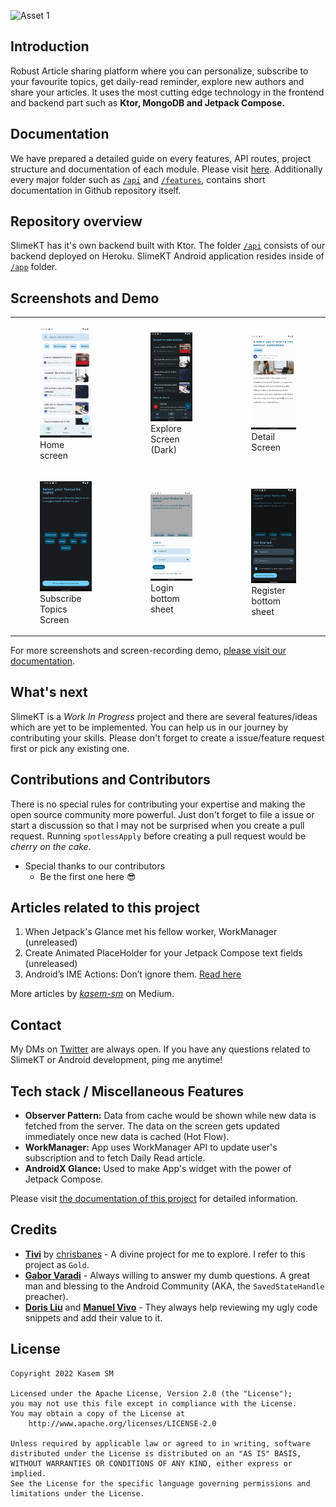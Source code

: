 ![Asset 1](https://user-images.githubusercontent.com/83884225/155851992-afd58940-0535-4099-a096-cb97fff56819.svg)

## Introduction

Robust Article sharing platform where you can personalize, subscribe to your favourite topics, get
daily-read reminder, explore new authors and share your articles. It uses the most cutting edge
technology in the frontend and backend part such as <b>Ktor, MongoDB and Jetpack Compose.</b>

## Documentation

We have prepared a detailed guide on every features, API routes, project structure and documentation
of each module. Please visit [here](). Additionally every major folder such as [`/api`](/api)
and [`/features`](/features), contains short documentation in Github repository itself.

## Repository overview

SlimeKT has it's own backend built with Ktor. The folder [`/api`](/api) consists of our
backend deployed on Heroku. SlimeKT Android application resides inside of [`/app`](/app) folder.

## Screenshots and Demo

<table>
    <tr>
        <td>
            <figure>
                <a href="#1">
                    <img src="docs/screenshots/home_screen_with_subscribed_topics.png" width=300>
                </a>
                <figcaption>Home screen</figcaption>
            </figure>
        </td>
        <td>
            <figure>
                <a href="#2">
                    <img src="docs/screenshots/explore_screen_dark.png" width=300>
                </a>
                <figcaption>Explore Screen (Dark)</figcaption>
            </figure>
        </td>
        <td>
            <figure>
                <a href="#3">
                    <img src="docs/screenshots/detail_screen_light.png" width=300>
                </a>
                <figcaption>Detail Screen</figcaption>
            </figure>
        </td>
    </tr>
    <tr>
        <td>
            <figure>
                <a href="#4">
                    <img src="docs/screenshots/subscribe_category_screen.png" width=300>
                </a>
                <figcaption>Subscribe Topics Screen</figcaption>
            </figure>
        </td>
        <td>
            <figure>
                <a href="#5">
                    <img src="docs/screenshots/login_sheet.png" width=300>
                </a>
                <figcaption>Login bottom sheet</figcaption>
            </figure>
        </td>
        <td>
            <figure>
                <a href="#6">
                    <img src="docs/screenshots/register_sheet.png" width=300>
                </a>
                <figcaption>Register bottom sheet</figcaption>
            </figure>
        </td>
    </tr>    
</table>

For more screenshots and screen-recording demo, [please visit our documentation]().

## What's next

SlimeKT is a _Work In Progress_ project and there are several features/ideas which are yet to be implemented. You can help us in our journey by contributing your skills. Please don't forget to create a issue/feature request first or pick any existing one.

## Contributions and Contributors

There is no special rules for contributing your expertise and making the open source community more powerful. Just don't forget to file a issue or start a discussion so that I may not be surprised when you create a pull request. Running `spotlessApply` before creating a pull request would be _cherry on the cake_.

* Special thanks to our contributors
  - Be the first one here 😎

## Articles related to this project

1. When Jetpack's Glance met his fellow worker, WorkManager (unreleased)
2. Create Animated PlaceHolder for your Jetpack Compose text fields (unreleased)
3. Android’s IME Actions: Don’t ignore them. [Read here](https://proandroiddev.com/androids-ime-actions-don-t-ignore-them-36554da892ac)

More articles by [_kasem-sm_](https://medium.com/@kasem.sm) on Medium.

## Contact

My DMs on [Twitter](https://twitter.com/KasemSM_) are always open. If you have any questions related to SlimeKT or Android development, ping me anytime!

## Tech stack / Miscellaneous Features

- **Observer Pattern:** Data from cache  would be shown while new data is fetched from the server. The data on the screen gets updated immediately once new data is cached (Hot Flow).
- **WorkManager:** App uses WorkManager API to update user's subscription and to fetch Daily Read article.
- **AndroidX Glance:** Used to make App's widget with the power of Jetpack Compose.

Please visit [the documentation of this project]() for detailed information.

## Credits

- [**Tivi**](https://github.com/chrisbanes/tivi) by [chrisbanes](https://github.com/chrisbanes) - A divine project for me to explore. I refer to this project as `Gold`.
- [**Gabor Varadi**](https://twitter.com/Zhuinden) - Always willing to answer my dumb questions. A great man and blessing to the Android Community (AKA, the `SavedStateHandle` preacher).
- [**Doris Liu**](https://twitter.com/doris4lt) and [**Manuel Vivo**](https://twitter.com/manuelvicnt) - They always help reviewing my ugly code snippets and add their value to it.

## License

```
Copyright 2022 Kasem SM

Licensed under the Apache License, Version 2.0 (the "License");
you may not use this file except in compliance with the License.
You may obtain a copy of the License at
    http://www.apache.org/licenses/LICENSE-2.0
    
Unless required by applicable law or agreed to in writing, software
distributed under the License is distributed on an "AS IS" BASIS,
WITHOUT WARRANTIES OR CONDITIONS OF ANY KIND, either express or implied.
See the License for the specific language governing permissions and
limitations under the License.
```
